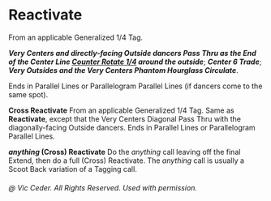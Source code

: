 
# Reactivate

From an applicable Generalized 1/4 Tag.

***Very Centers and directly-facing Outside dancers
Pass Thru as the End of the Center Line
[Counter Rotate 1/4](../c1/counter_rotate.md) around the outside***;
***Center 6 Trade***;
***Very Outsides and the Very Centers Phantom Hourglass Circulate***.

Ends in Parallel Lines or
Parallelogram Parallel Lines (if dancers come to the same spot).

**Cross Reactivate**
From an applicable Generalized 1/4 Tag. Same as **Reactivate**,
except that the Very Centers Diagonal Pass Thru with the diagonally-facing Outside dancers.
Ends in Parallel Lines or Parallelogram Parallel Lines.

**_anything_ (Cross) Reactivate**
Do the *anything* call leaving off the final Extend, then do a full (Cross) Reactivate.
The *anything* call is usually a Scoot Back variation of a Tagging call.

###### @ Vic Ceder. All Rights Reserved.  Used with permission.
